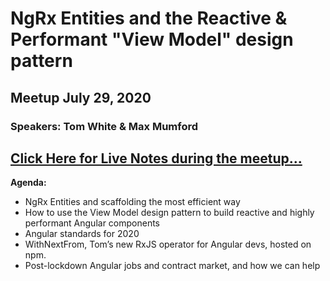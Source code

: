 # NgRx Entities and the Reactive & Performant "View Model" design pattern

## Meetup July 29, 2020

### Speakers: Tom White & Max Mumford

## [Click Here for Live Notes during the meetup...](https://docs.google.com/document/d/1-U5ctRAamzOkw3JOQ86eOmHo0KPY7KWzXBBQAMxVadY/edit?usp=sharing)

**Agenda:**

- NgRx Entities and scaffolding the most efficient way
- How to use the View Model design pattern to build reactive and highly performant Angular components
- Angular standards for 2020
- WithNextFrom, Tom’s new RxJS operator for Angular devs, hosted on npm.
- Post-lockdown Angular jobs and contract market, and how we can help
